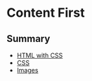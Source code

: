 # Content First

## Summary
* [HTML with CSS](https://github.com/amyc514/Content-First/blob/master/verdana.html)
* [CSS](https://github.com/amyc514/Content-First/blob/master/verdana.css)
* [Images](https://github.com/amyc514/Content-First/tree/master/img)
